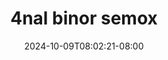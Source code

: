 --- 
title: "4nal binor semox"
description: "streaming  video bokep 4nal binor semox dood full new"
date: 2024-10-09T08:02:21-08:00
file_code: "duxnmedk1203"
draft: false
cover: "rvx6cx42ddstghz5.jpg"
tags: ["binor", "semox", "bokep-indo", "bokep-viral", "bokep-ig"]
length: 1332
fld_id: "1483139"
foldername: "Anal indo"
categories: ["Anal indo"]
views: 0
---